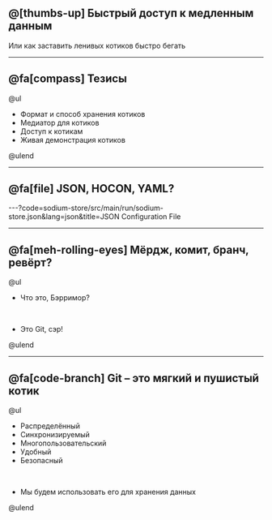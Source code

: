 ## @[thumbs-up] Быстрый доступ к медленным данным​

Или как заставить ленивых  котиков  быстро бегать​

---
## @fa[compass] Тезисы​

@ul

- Формат и способ хранения котиков​
- Медиатор для котиков​
- Доступ к котикам​
- Живая демонстрация котиков

@ulend

---
## @fa[file] JSON, HOCON, YAML?​

---?code=sodium-store/src/main/run/sodium-store.json&lang=json&title=JSON Configuration File

---
## @fa[meh-rolling-eyes] Мёрдж, комит, бранч, ревёрт?​

@ul

- Что это, Бэрримор?​

<br>

- Это Git, сэр!​

@ulend

---
## @fa[code-branch] Git – это мягкий и пушистый котик​

@ul

- Распределённый​
- Синхронизируемый​
- Многопользовательский​
- Удобный​
- Безопасный​

​<br>

- Мы будем использовать его для хранения данных​

@ulend
